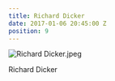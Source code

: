 ```yaml
---
title: Richard Dicker
date: 2017-01-06 20:45:00 Z
position: 9
---
```


![Richard Dicker.jpeg](/uploads/Richard%20Dicker.jpeg)

Richard Dicker